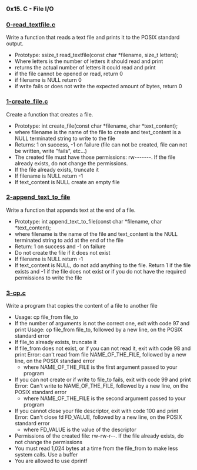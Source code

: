 ### 0x15. C - File I/O

### [0-read_textfile.c](https://github.com/MrGiddy/alx-low_level_programming/blob/main/0x15-file_io/0-read_textfile.c)
Write a function that reads a text file and prints it to the POSIX standard output.
* Prototype: ssize_t read_textfile(const char \*filename, size_t letters);
* Where letters is the number of letters it should read and print
* returns the actual number of letters it could read and print
* if the file cannot be opened or read, return 0
* if filename is NULL return 0
* if write fails or does not write the expected amount of bytes, return 0

### [1-create_file.c](https://github.com/MrGiddy/alx-low_level_programming/blob/main/0x15-file_io/1-create_file.c)
Create a function that creates a file.
* Prototype: int create_file(const char \*filename, char \*text_content);
* where filename is the name of the file to create and text_content is a NULL terminated string to write to the file
* Returns: 1 on success, -1 on failure (file can not be created, file can not be written, write "fails", etc...)
* The created file must have those permissions: rw-------. If the file already exists, do not change the permissions.
* If the file already exists, truncate it
* If filename is NULL return -1
* If text_content is NULL create an empty file

### [2-append_text_to_file](https://github.com/MrGiddy/alx-low_level_programming/blob/main/0x15-file_io/2-append_text_to_file.c)
Write a function that appends text at the end of a file.
* Prototype: int append_text_to_file(const char \*filename, char \*text_content);
* where filename is the name of the file and text_content is the NULL terminated string to add at the end of the file
* Return: 1 on success and -1 on failure
* Do not create the file if it does not exist
* If filename is NULL return -1
* If text_content is NULL, do not add anything to the file. Return 1 if the file exists and -1 if the file does not exist or if you do not have the required permissions to write the file

### [3-cp.c](https://github.com/MrGiddy/alx-low_level_programming/blob/main/0x15-file_io/3-cp.c)
Write a program that copies the content of a file to another file
* Usage: cp file_from file_to
* If the number of arguments is not the correct one, exit with code 97 and print Usage: cp file_from file_to, followed by a new line, on the POSIX standard error
* If file_to already exists, truncate it
* If file_from does not exist, or if you can not read it, exit with code 98 and print Error: can't read from file NAME_OF_THE_FILE, followed by a new line, on the POSIX standard error
    * where NAME_OF_THE_FILE is the first argument passed to your program
* If you can not create or if write to file_to fails, exit with code 99 and print Error: Can't write to NAME_OF_THE_FILE, followed by a new line, on the POSIX standard error
    * where NAME_OF_THE_FILE is the second argument passed to your program
* If you cannot close your file descriptor, exit with code 100 and print Error: Can't close fd FD_VALUE, followed by a new line, on the POSIX standard error
    * where FD_VALUE is the value of the descriptor
* Permissions of the created file: rw-rw-r--. If the file already exists, do not change the permissions
* You must read 1,024 bytes at a time from the file_from to make less system calls. Use a buffer
* You are allowed to use dprintf
